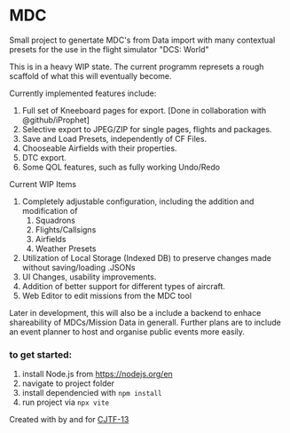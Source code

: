 # MDC

Small project to genertate MDC's from Data import with many contextual presets for the use in the flight simulator "DCS: World"

This is in a heavy WIP state.
The current programm represets a rough scaffold of what this will eventually become.

Currently implemented features include:

1. Full set of Kneeboard pages for export. [Done in collaboration with @github/iProphet]
2. Selective export to JPEG/ZIP for single pages, flights and packages.
3. Save and Load Presets, independently of CF Files.
4. Chooseable Airfields with their properties. 
5. DTC export.
6. Some QOL features, such as fully working Undo/Redo

Current WIP Items

1. Completely adjustable configuration, including the addition and modification of
   1. Squadrons
   2. Flights/Callsigns
   3. Airfields
   4. Weather Presets
2. Utilization of Local Storage (Indexed DB) to preserve changes made without saving/loading .JSONs
3. UI Changes, usability improvements.
4. Addition of better support for different types of aircraft.
5. Web Editor to edit missions from the MDC tool

Later in development, this will also be a include a backend to enhace shareability of MDCs/Mission Data in generall.
Further plans are to include an event planner to host and organise public events more easily.

### to get started:

1. install Node.js from https://nodejs.org/en
2. navigate to project folder
3. install dependencied with `npm install`
4. run project via `npx vite`

Created with by and for [CJTF-13](https://discord.gg/tawdcs)
